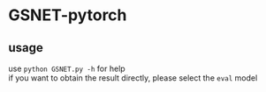 # GSNET-pytorch
## usage
use  `python GSNET.py -h`  for help <br>
if you want to obtain the result directly, please select the `eval` model 
    
